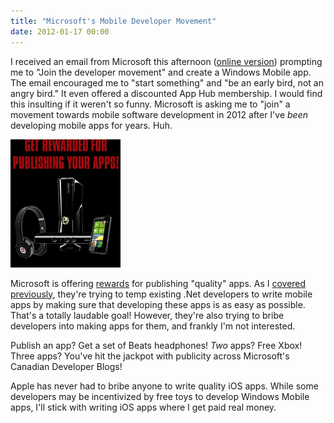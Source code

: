 ```yaml
---
title: "Microsoft's Mobile Developer Movement"
date: 2012-01-17 00:00
---
```


<p>I received an email from Microsoft this afternoon (<a href="http://view.email.microsoftemail.com/?j=fe87157471610c747c&amp;m=fed4157075660c7d&amp;ls=fe21177271640d757c1176" target="_blank">online version</a>) prompting me to "Join the developer movement" and create a Windows Mobile app. The email encouraged me to "start something" and "be an early bird, not an angry bird." It even offered a discounted App Hub membership. I would find this insulting if it weren't so funny. Microsoft is asking me to "join" a movement towards mobile software development in 2012 after I've <em>been</em> developing mobile apps for years. Huh.<!--more--> </p>

<img src="/img/import/blog/2012/01/microsofts-mobile-developer-movement/17BEE8D7B0A543259045DE4FE10EB8E2.gif" class="img-responsive" />

<p>Microsoft is offering <a href="http://www.developermovement.com/rewards-general/?wt.mc_id=can_dpe-DeveloperMovement-en_em_RewardsGeneral" target="_blank">rewards</a> for publishing "quality" apps. As I <a href="http://ashfurrow.com/2011/12/overview-of-metro-apps/" target="_blank">covered previously</a>, they're trying to temp existing .Net developers to write mobile apps by making sure that developing these apps is as easy as possible. That's a totally laudable goal! However, they're also trying to bribe developers into making apps for them, and frankly I'm not interested.</p>

<p>Publish an app? Get a set of Beats headphones! <em>Two</em> apps? Free Xbox! Three apps? You've hit the jackpot with publicity across Microsoft's Canadian Developer Blogs!</p>

<p>Apple has never had to bribe anyone to write quality iOS apps. While some developers may be incentivized by free toys to develop Windows Mobile apps, I'll stick with writing iOS apps where I get paid real money.</p>

<!-- more -->


